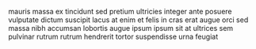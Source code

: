 mauris massa ex tincidunt sed pretium ultricies integer ante posuere vulputate
dictum suscipit lacus at enim et felis in cras erat augue orci sed massa nibh
accumsan lobortis augue ipsum ipsum sit at ultrices sem pulvinar rutrum rutrum
hendrerit tortor suspendisse urna feugiat